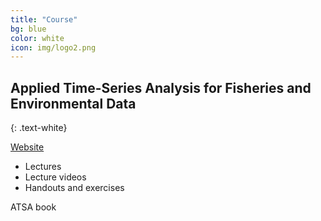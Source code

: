 ```yaml
---
title: "Course"
bg: blue
color: white
icon: img/logo2.png
---
```


## Applied Time-Series Analysis for Fisheries and Environmental Data
{: .text-white}

<div id="coursescontainer">
<div id="coursesbox">
<a class="boxlinks" href="https://nwfsc-timeseries.github.io/atsa/">Website</a>
<ul>
<li>Lectures</li>
<li>Lecture videos</li>
<li>Handouts and exercises</li>
</ul>
</div>
<p id="coursesbox">ATSA book</p>
</div>

